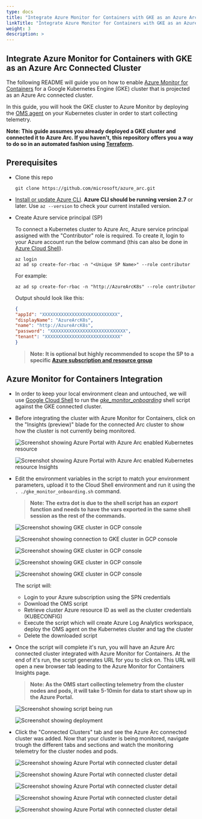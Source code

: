```yaml
---
type: docs
title: "Integrate Azure Monitor for Containers with GKE as an Azure Arc Connected Cluster"
linkTitle: "Integrate Azure Monitor for Containers with GKE as an Azure Arc Connected Cluster"
weight: 3
description: >
---
```


## Integrate Azure Monitor for Containers with GKE as an Azure Arc Connected Cluster

The following README will guide you on how to enable [Azure Monitor for Containers](https://docs.microsoft.com/en-us/azure/azure-monitor/insights/container-insights-overview) for a Google Kubernetes Engine (GKE) cluster that is projected as an Azure Arc connected cluster.

In this guide, you will hook the GKE cluster to Azure Monitor by deploying the [OMS agent](https://docs.microsoft.com/en-us/azure/azure-monitor/platform/log-analytics-agent) on your Kubernetes cluster in order to start collecting telemetry.  

**Note: This guide assumes you already deployed a GKE cluster and connected it to Azure Arc. If you haven't, this repository offers you a way to do so in an automated fashion using [Terraform](https://github.com/microsoft/azure_arc/blob/main/azure_arc_k8s_jumpstart/docs/gke_terraform.md).**

## Prerequisites

* Clone this repo

    ```console
    git clone https://github.com/microsoft/azure_arc.git
    ```

* [Install or update Azure CLI](https://docs.microsoft.com/en-us/cli/azure/install-azure-cli?view=azure-cli-latest). **Azure CLI should be running version 2.7** or later. Use ```az --version``` to check your current installed version.

* Create Azure service principal (SP)

    To connect a Kubernetes cluster to Azure Arc, Azure service principal assigned with the "Contributor" role is required. To create it, login to your Azure account run the below command (this can also be done in [Azure Cloud Shell](https://shell.azure.com/)).

    ```console
    az login
    az ad sp create-for-rbac -n "<Unique SP Name>" --role contributor
    ```

    For example:

    ```console
    az ad sp create-for-rbac -n "http://AzureArcK8s" --role contributor
    ```

    Output should look like this:

    ```json
    {
    "appId": "XXXXXXXXXXXXXXXXXXXXXXXXXXXX",
    "displayName": "AzureArcK8s",
    "name": "http://AzureArcK8s",
    "password": "XXXXXXXXXXXXXXXXXXXXXXXXXXXX",
    "tenant": "XXXXXXXXXXXXXXXXXXXXXXXXXXXX"
    }
    ```

    > **Note: It is optional but highly recommended to scope the SP to a specific [Azure subscription and resource group](https://docs.microsoft.com/en-us/cli/azure/ad/sp?view=azure-cli-latest)**

## Azure Monitor for Containers Integration

* In order to keep your local environment clean and untouched, we will use [Google Cloud Shell](https://cloud.google.com/shell) to run the [*gke_monitor_onboarding*](https://github.com/microsoft/azure_arc/blob/main/azure_arc_k8s_jumpstart/gke/gke_monitor/gke_monitor_onboarding.sh) shell script against the GKE connected cluster.

* Before integrating the cluster with Azure Monitor for Containers, click on the "Insights (preview)" blade for the connected Arc cluster to show how the cluster is not currently being monitored.

    ![Screenshot showing Azure Portal with Azure Arc enabled Kubernetes resource](./01.png)

    ![Screenshot showing Azure Portal with Azure Arc enabled Kubernetes resource Insights](./02.png)

* Edit the environment variables in the script to match your environment parameters, upload it to the Cloud Shell environment and run it using the ```. ./gke_monitor_onboarding.sh``` command.

    > **Note: The extra dot is due to the shell script has an *export* function and needs to have the vars exported in the same shell session as the rest of the commands.**

    ![Screenshot showing GKE cluster in GCP console](./03.png)

    ![Screenshot showing connection to GKE cluster in GCP console](./04.png)

    ![Screenshot showing GKE cluster in GCP console](./05.png)

    ![Screenshot showing GKE cluster in GCP console](./06.png)

    ![Screenshot showing GKE cluster in GCP console](./07.png)

    The script will:

  * Login to your Azure subscription using the SPN credentials
  * Download the OMS script
  * Retrieve cluster Azure resource ID as well as the cluster credentials (KUBECONFIG)
  * Execute the script which will create Azure Log Analytics workspace, deploy the OMS agent on the Kubernetes cluster and tag the cluster
  * Delete the downloaded script

* Once the script will complete it's run, you will have an Azure Arc connected cluster integrated with Azure Monitor for Containers. At the end of it's run, the script generates URL for you to click on. This URL will open a new browser tab leading to the Azure Monitor for Containers Insights page. 

    > **Note: As the OMS start collecting telemetry from the cluster nodes and pods, it will take 5-10min for data to start show up in the Azure Portal.**

    ![Screenshot showing script being run](./08.png)

    ![Screenshot showing deployment](./09.png)

* Click the "Connected Clusters" tab and see the Azure Arc connected cluster was added. Now that your cluster is being monitored, navigate trough the different tabs and sections and watch the monitoring telemetry for the cluster nodes and pods.  

    ![Screenshot showing Azure Portal wtih connected cluster detail](./10.png)

    ![Screenshot showing Azure Portal wtih connected cluster detail](./11.png)

    ![Screenshot showing Azure Portal wtih connected cluster detail](./12.png)

    ![Screenshot showing Azure Portal wtih connected cluster detail](./13.png)

    ![Screenshot showing Azure Portal wtih connected cluster detail](./14.png)
